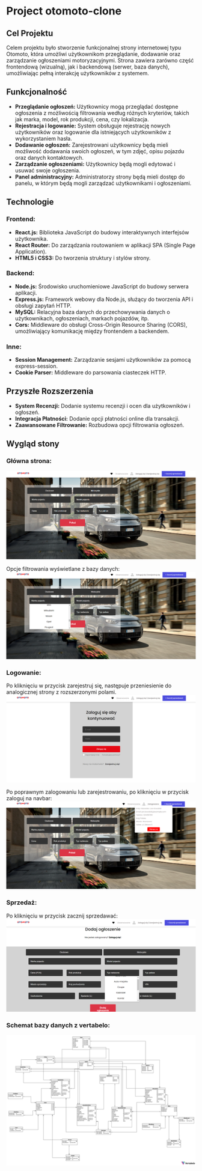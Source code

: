 # Project otomoto-clone

## Cel Projektu
Celem projektu było stworzenie funkcjonalnej strony internetowej typu Otomoto, która umożliwi użytkownikom przeglądanie, dodawanie oraz zarządzanie ogłoszeniami motoryzacyjnymi. Strona zawiera zarówno część frontendową (wizualną), jak i backendową (serwer, baza danych), umożliwiając pełną interakcję użytkowników z systemem.

## Funkcjonalność
* **Przeglądanie ogłoszeń:** Użytkownicy mogą przeglądać dostępne ogłoszenia z możliwością filtrowania według różnych kryteriów, takich jak marka, model, rok produkcji, cena, czy lokalizacja.
* **Rejestracja i logowanie:** System obsługuje rejestrację nowych użytkowników oraz logowanie dla istniejących użytkowników z wykorzystaniem hasła.
* **Dodawanie ogłoszeń:** Zarejestrowani użytkownicy będą mieli możliwość dodawania swoich ogłoszeń, w tym zdjęć, opisu pojazdu oraz danych kontaktowych.
* **Zarządzanie ogłoszeniami:** Użytkownicy będą mogli edytować i usuwać swoje ogłoszenia.
* **Panel administracyjny:** Administratorzy strony będą mieli dostęp do panelu, w którym będą mogli zarządzać użytkownikami i ogłoszeniami.

## Technologie

### Frontend:
* **React.js:** Biblioteka JavaScript do budowy interaktywnych interfejsów użytkownika.
* **React Router:** Do zarządzania routowaniem w aplikacji SPA (Single Page Application).
* **HTML5 i CSS3:** Do tworzenia struktury i stylów strony.

### Backend:
* **Node.js:** Środowisko uruchomieniowe JavaScript do budowy serwera aplikacji.
* **Express.js:** Framework webowy dla Node.js, służący do tworzenia API i obsługi zapytań HTTP.
* **MySQL:** Relacyjna baza danych do przechowywania danych o użytkownikach, ogłoszeniach, markach pojazdów, itp.
* **Cors:** Middleware do obsługi Cross-Origin Resource Sharing (CORS), umożliwiający komunikację między frontendem a backendem.

### Inne:
* **Session Management:** Zarządzanie sesjami użytkowników za pomocą express-session.
* **Cookie Parser:** Middleware do parsowania ciasteczek HTTP.

## Przyszłe Rozszerzenia
* **System Recenzji:** Dodanie systemu recenzji i ocen dla użytkowników i ogłoszeń.
* **Integracja Płatności:** Dodanie opcji płatności online dla transakcji.
* **Zaawansowane Filtrowanie:** Rozbudowa opcji filtrowania ogłoszeń.



## Wygląd stony

### Główna strona:
![image1](images/menu1.png)

Opcje filtrowania wyświetlane z bazy danych:
![image2](images/menu2.png)

### Logowanie:

Po kliknięciu w przycisk zarejestruj się, następuje przeniesienie do analogicznej 
strony z rozszerzonymi polami.
![image3](images/login1.png)

Po poprawnym zalogowaniu lub zarejestrowaniu, po kliknięciu w przycisk zaloguj na navbar:
![image4](images/login2.png)


### Sprzedaż:

Po kliknięciu w przycisk zacznij sprzedawać:
![image5](images/selling_page1.png)



### Schemat bazy danych z vertabelo:
![image6](images/vertabelo.png)



